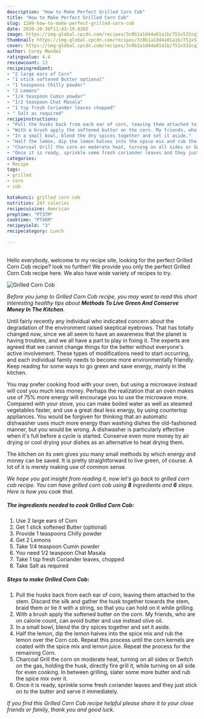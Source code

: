 ```yaml
---
description: "How to Make Perfect Grilled Corn Cob"
title: "How to Make Perfect Grilled Corn Cob"
slug: 1249-how-to-make-perfect-grilled-corn-cob
date: 2020-10-30T11:43:19.838Z
image: https://img-global.cpcdn.com/recipes/3c0b1a1d44a01a1b/751x532cq70/grilled-corn-cob-recipe-main-photo.jpg
thumbnail: https://img-global.cpcdn.com/recipes/3c0b1a1d44a01a1b/751x532cq70/grilled-corn-cob-recipe-main-photo.jpg
cover: https://img-global.cpcdn.com/recipes/3c0b1a1d44a01a1b/751x532cq70/grilled-corn-cob-recipe-main-photo.jpg
author: Corey Mendez
ratingvalue: 4.4
reviewcount: 13
recipeingredient:
- "2 large ears of Corn"
- "1 stick softened Butter optional"
- "1 teaspoons Chilly powder"
- "2 Lemons"
- "1/4 teaspoon Cumin powder"
- "1/2 teaspoon Chat Masala"
- "1 tsp fresh Coriander leaves chopped"
- " Salt as required"
recipeinstructions:
- "Pull the husks back from each ear of corn, leaving them attached to the stem. Discard the silk and gather the husk together towards the stem, braid them or tie it with a string, so that you can hold on it while grilling."
- "With a brush apply the softened butter on the corn. My friends, who are on calorie count, can avoid butter and use instead olive oil."
- "In a small bowl, blend the dry spices together and set it aside."
- "Half the lemon, dip the lemon halves into the spice mix and rub the lemon over the Corn cob. Repeat this process until the corn kernels are coated with the spice mix and lemon juice. Repeat the process for the remaining Corn."
- "Charcoal Grill the corn on moderate heat, turning on all sides or Switch on the gas, holding the husk, directly fire grill it, while turning on all side for even cooking. In between grilling, slater some more butter and rub the spice mix over it."
- "Once it is ready, sprinkle some fresh coriander leaves and they just stick on to the butter and serve it immediately."
categories:
- Recipe
tags:
- grilled
- corn
- cob

katakunci: grilled corn cob 
nutrition: 247 calories
recipecuisine: American
preptime: "PT37M"
cooktime: "PT46M"
recipeyield: "3"
recipecategory: Lunch

---
```

<br>
Hello everybody, welcome to my recipe site, looking for the perfect Grilled Corn Cob recipe? look no further! We provide you only the perfect Grilled Corn Cob recipe here. We also have wide variety of recipes to try.
<br>


![Grilled Corn Cob](https://img-global.cpcdn.com/recipes/3c0b1a1d44a01a1b/751x532cq70/grilled-corn-cob-recipe-main-photo.jpg)

<i>Before you jump to Grilled Corn Cob recipe, you may want to read this short interesting healthy tips about 
<strong>Methods To Live Green And Conserve Money In The Kitchen</strong>.</i>
</br>

Until fairly recently any individual who indicated concern about the degradation of the environment raised skeptical eyebrows. That has totally changed now, since we all seem to have an awareness that the planet is having troubles, and we all have a part to play in fixing it. The experts are agreed that we cannot change things for the better without everyone's active involvement. These types of modifications need to start occurring, and each individual family needs to become more environmentally friendly. Keep reading for some ways to go green and save energy, mainly in the kitchen.

You may prefer cooking food with your oven, but using a microwave instead will cost you much less money. Perhaps the realization that an oven makes use of 75% more energy will encourage you to use the microwave more. Compared with your stove, you can make boiled water as well as steamed vegetables faster, and use a great deal less energy, by using countertop appliances. You would be forgiven for thinking that an automatic dishwasher uses much more energy than washing dishes the old-fashioned manner, but you would be wrong. A dishwasher is particularly effective when it's full before a cycle is started. Conserve even more money by air drying or cool drying your dishes as an alternative to heat drying them.

The kitchen on its own gives you many small methods by which energy and money can be saved. It is pretty straightforward to live green, of course. A lot of it is merely making use of common sense.


<i>We hope you got insight from reading it, now let's go back to grilled corn cob recipe. You can have grilled corn cob using <strong>8</strong> ingredients and <strong>6</strong> steps. Here is how you cook that.
</i>

##### The ingredients needed to cook Grilled Corn Cob:

1. Use 2 large ears of Corn
1. Get 1 stick softened Butter (optional)
1. Provide 1 teaspoons Chilly powder
1. Get 2 Lemons
1. Take 1/4 teaspoon Cumin powder
1. You need 1/2 teaspoon Chat Masala
1. Take 1 tsp fresh Coriander leaves, chopped
1. Take  Salt as required


##### Steps to make Grilled Corn Cob:

1. Pull the husks back from each ear of corn, leaving them attached to the stem. Discard the silk and gather the husk together towards the stem, braid them or tie it with a string, so that you can hold on it while grilling.
1. With a brush apply the softened butter on the corn. My friends, who are on calorie count, can avoid butter and use instead olive oil.
1. In a small bowl, blend the dry spices together and set it aside.
1. Half the lemon, dip the lemon halves into the spice mix and rub the lemon over the Corn cob. Repeat this process until the corn kernels are coated with the spice mix and lemon juice. Repeat the process for the remaining Corn.
1. Charcoal Grill the corn on moderate heat, turning on all sides or Switch on the gas, holding the husk, directly fire grill it, while turning on all side for even cooking. In between grilling, slater some more butter and rub the spice mix over it.
1. Once it is ready, sprinkle some fresh coriander leaves and they just stick on to the butter and serve it immediately.


<i>If you find this Grilled Corn Cob recipe helpful please share it to your close friends or family, thank you and good luck.</i>
